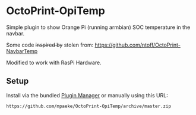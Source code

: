 # OctoPrint-OpiTemp

Simple plugin to show Orange Pi (running armbian) SOC temperature in the navbar.

Some code ~~inspired by~~ stolen from: https://github.com/ntoff/OctoPrint-NavbarTemp 

Modified to work with RasPi Hardware.

## Setup

Install via the bundled [Plugin Manager](https://github.com/foosel/OctoPrint/wiki/Plugin:-Plugin-Manager)
or manually using this URL:

    https://github.com/mpaeke/OctoPrint-OpiTemp/archive/master.zip
